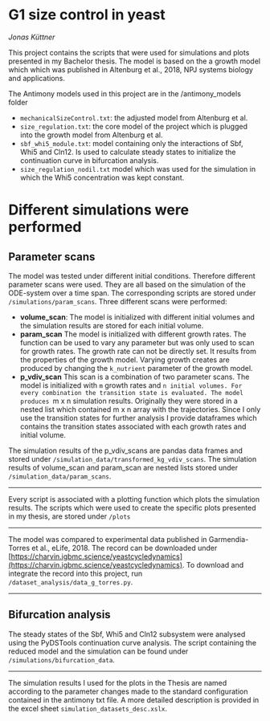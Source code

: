 # G1 size control in yeast
*Jonas Küttner*

This project contains the scripts that were used for simulations and plots presented in my Bachelor thesis.
The model is based on the a growth model which which was published in Altenburg et al., 2018, NPJ systems biology and applications.

The Antimony models used in this project are in the /antimony_models folder
- `mechanicalSizeControl.txt`:
    the adjusted model from Altenburg et al.
- `size_regulation.txt`:
    the core model of the project which is plugged into the growth model from Altenburg et al.
- `sbf_whi5_module.txt`:
    model containing only the interactions of Sbf, Whi5 and Cln12. Is used to calculate steady states
    to initialize the continuation curve in bifurcation analysis.
- `size_regulation_nodil.txt`
    model which was used for the simulation in which the Whi5 concentration was kept constant.

# Different simulations were performed

## Parameter scans
The model was tested under different initial conditions. Therefore different parameter scans were used.
They are all based on the simulation of the ODE-system over a time span. The corresponding scripts are 
stored under `/simulations/param_scans`. Three different scans were performed:
- **volume_scan**: 
    The model is initialized with different initial volumes and the simulation results are stored for each
    initial volume.
- **param_scan**
    The model is initialized with different growth rates. The function can be used to vary any
    parameter but was only used to scan for growth rates. The growth rate can not be directly set.
    It results from the properties of the growth model. Varying growth creates are produced by changing
    the `k_nutrient` parameter of the growth model.
- **p_vdiv_scan**
    This scan is a combination of two parameter scans. The model is initialized with `m` growth rates and
    `n initial volumes. For every combination the transition state is evaluated. The model produces `m x n
    simulation results. Originally they were stored in a nested list which contained m x n array with
    the trajectories. Since I only use the transition states for further analysis I provide dataframes
    which contains the transition states associated with each growth rates and initial volume.

The simulation results of the p_vdiv_scans are pandas data frames and stored under
`/simulation_data/transformed_kg_vdiv_scans`.
The simulation results of volume_scan and param_scan are nested lists stored under
`/simulation_data/param_scans`.

---

Every script is associated with a plotting function which plots the simulation results. The scripts which
were used to create the specific plots presented in my thesis, are stored under `/plots`

---

The model was compared to experimental data published in Garmendia-Torres et al., eLife, 2018. The record
can be downloaded under [https://charvin.igbmc.science/yeastcycledynamics](https://charvin.igbmc.science/yeastcycledynamics). 
To download and integrate the record into this project, run `/dataset_analysis/data_g_torres.py`.

---

## Bifurcation analysis
The steady states of the Sbf, Whi5 and Cln12 subsystem were analysed using the PyDSTools continuation curve
analysis. The script containing the reduced model and the simulation can be found under
`/simulations/bifurcation_data`.

---

The simulation results I used for the plots in the Thesis are named according to the parameter changes
made to the standard configuration contained in the antimony txt file. A more detailed description
is provided in the excel sheet `simulation_datasets_desc.xslx`.

